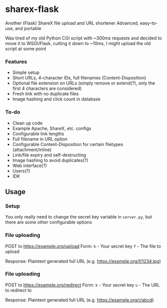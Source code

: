 
# sharex-flask
Another (Flask) ShareX file upload and URL shortener
Advanced, easy-to-use, and portable

Was tired of my old Python CGI script with ~300ms requests and decided to move it to WSGI/Flask, cutting it down to ~10ms, I might upload the old script at some point

### Features
 - Simple setup
 - Short URLs, 4-character IDs, full filenames (Content-Disposition)
 - Optional file extension on URLs (simply remove or extend(?), only the first 4 characters are considered)
 - Fresh link with no duplicate files
 - Image hashing and click count in database

### To-do
- Clean up code
- Example Apache, ShareX, etc. configs
- Configurable link lengths
- Full filename in URL option
- Configurable Content-Disposition for certain filetypes (attachment/inline)
- Link/file expiry and self-destructing
- Image hashing to avoid duplicates(?)
- Web interface(?)
- Users(?)
- IDK

## Usage
### Setup
You only really need to change the secret key variable in `server.py`, but there are some other configurable options

### File uploading
POST to https://example.org/upload
Form:
`k` - Your secret key
`f` - The file to upload

Response:
Plaintext generated full URL (e.g. https://example.org/f/1234.jpg)
### File uploading
POST to https://example.org/redirect
Form:
`k` - Your secret key
`u` - The URL to redirect to

Response:
Plaintext generated full URL (e.g. https://example.org/r/abcd)
